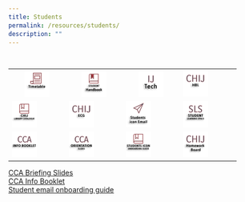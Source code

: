 ```yaml
---
title: Students
permalink: /resources/students/
description: ""
---
```

<table>  
  <tr>  
    <th><a href="https://moe-chijtp-staging.netlify.app/general/newsnevents/timetable-2022"> 
<img style="width:50%" src="/images/IconStu/timetable.png">
</a>
		</th>  
    <th><a href="https://indd.adobe.com/view/cd31b081-37c6-490f-9da3-8221a1ac3b73?mv=affiliate&amp;mv2=red">  
<img style="width:50%" src="/images/IconStu/shb2.png">  
</a>
		</th>  
    <th><a href="https://sites.google.com/moe.edu.sg/ijtech"> 
<img style="width:50%" src="/images/IconStu/IJTech.png">  
</a>
		</th>
		<td><a href="https://sites.google.com/moe.edu.sg/chij-secondary-hbl/home"> 
<img style="width:50%" src="/images/HBL.jpg">  
</a>
		</td>  
  </tr>
 <tr>  
    <td><a href="https://schoolibrary.moe.edu.sg/chijsectoapayoh/cgi-bin/spydus.exe/MSGTRN/WPAC/HOME"> 
<img style="width:50%" src="/images/IconStu/LibCatalogue.png">  
</a>
			</td>  
    <td><a href="https://sites.google.com/moe.edu.sg/chijecg2021/home"> 
<img style="width:50%" src="/images/IconStu/ECG.png"> 
</a>
			</td>  
    <td><a href="https://workspace.google.com/dashboard"> 
<img style="width:50%" src="/images/IconStu/stdicon.png">  
</a>
		</td> 
		<td><a href="https://vle.learning.moe.edu.sg/login">  
<img style="width:50%" src="/images/IconStu/SLS.png">  
</a>
		</td>
  </tr>	 
		<tr>  
    <td><a href="/files/CCA/2023StudentCCAInfoBooklet.pdf"> 
			<img style="width:50%" src="/images/IconStu/CCAInfoBk.png">  
			</a>
		</td>
    <td><a href="/files/CCA/2023CCABriefingSlides.pdf">
<img style="width:50%" src="/images/IconStu/CCAOrientationSlides.png">
			</a>
		</td>
		<td><a href="/files/ICT/iconguide.pdf"> 
<img style="width:50%" src="/images/IconStu/iconguide.png">  
</a>
		</td>
    <td><a href="https://sites.google.com/moe.edu.sg/chij-secondary-homework-board/home"> 
<img style="width:50%" src="/images/IconStu/HWB.png">
</a>
  </td>		
  </tr>
</table>

[CCA Briefing Slides](/files/CCA/2023CCABriefingSlides.pdf)  
[CCA Info Booklet](/files/CCA/2023StudentCCAInfoBooklet.pdf)  
[Student email onboarding guide](/files/ICT/iconguide.pdf)